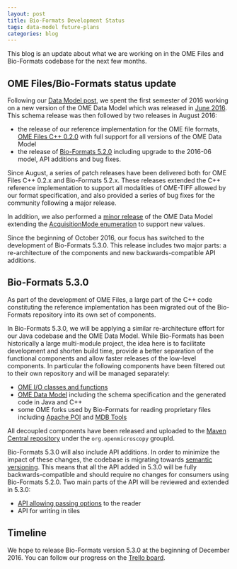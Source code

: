 ```yaml
---
layout: post
title: Bio-Formats Development Status
tags: data-model future-plans
categories: blog
---
```


This blog is an update about what we are working on in the OME Files and
Bio-Formats codebase for the next few months.

## OME Files/Bio-Formats status update

Following our [Data Model post](http://blog.openmicroscopy.org/file-formats/data-model/future-plans/2016/01/26/bf-model-status/),
we spent the first semester of 2016 working on a new version of the OME Data
Model which was released in [June 2016](https://www.openmicroscopy.org/site/support/ome-model/schemas/june-2016.html).
This schema release was then followed by two releases in August 2016:

-  the release of our reference implementation for the OME file formats,
   [OME Files C++ 0.2.0](http://www.openmicroscopy.org/site/news/release-of-ome-files-c-0.2.0)
   with full support for all versions of the OME Data Model
-  the release of [Bio-Formats 5.2.0](http://www.openmicroscopy.org/site/news/release-of-bio-formats-5.2.0)
   including upgrade to the 2016-06 model, API additions and bug fixes.

Since August, a series of patch releases have been delivered both for OME
Files C++ 0.2.x and Bio-Formats 5.2.x. These releases extended the
C++ reference implementation to support all modalities of OME-TIFF allowed by
our format specification, and also provided a series of bug fixes for the
community following a major release.

In addition, we also performed a [minor release](https://www.openmicroscopy.org/site/support/ome-model/schemas/june-2016-2.html)
of the OME Data Model extending the [AcquisitionMode enumeration](http://www.openmicroscopy.org/Schemas/Documentation/Generated/OME-2016-06/ome_xsd.html#Channel_AcquisitionMode)
to support new values.

Since the beginning of October 2016, our focus has switched to the development
of Bio-Formats 5.3.0. This release includes two major parts: a re-architecture
of the components and new backwards-compatible API additions.

## Bio-Formats 5.3.0

As part of the development of OME Files, a large part of the C++ code
constituting the reference implementation has been migrated out of the
Bio-Formats repository into its own set of components.

In Bio-Formats 5.3.0, we will be applying a similar re-architecture effort for
our Java codebase and the OME Data Model. While Bio-Formats has been
historically a large multi-module project, the idea here is to facilitate
development and shorten build time, provide a better separation of the
functional components and allow faster releases of the low-level components.
In particular the following components have been filtered out to their own
repository and will be managed separately:

-  [OME I/O classes and functions](https://github.com/ome/ome-common-java)
-  [OME Data Model](https://github.com/ome/ome-model) including the schema
   specification and the generated code in Java and C++
-  some OME forks used by Bio-Formats for reading proprietary files including
   [Apache POI](https://github.com/ome/ome-poi) and
   [MDB Tools](https://github.com/ome/ome-mdbtools)


All decoupled components have been released and uploaded to the
[Maven Central repository](http://search.maven.org/) under the
`org.openmicroscopy` groupId.

Bio-Formats 5.3.0 will also include API additions. In order to minimize the
impact of these changes, the codebase is migrating towards
[semantic versioning](http://semver.org/). This means that all the API added
in 5.3.0 will be fully backwards-compatible and should require no changes for
consumers using Bio-Formats 5.2.0. Two main parts of the API will be reviewed
and extended in 5.3.0:

-  [API allowing passing options](http://downloads.openmicroscopy.org/bio-formats/5.2.4/api/loci/formats/in/MetadataOptions.html) to the reader
-  API for writing in tiles

## Timeline

We hope to release Bio-Formats version 5.3.0 at the beginning of December 2016.
You can follow our progress on the [Trello board](https://trello.com/b/O3d1aegk/bio-formats-5-3-0).
